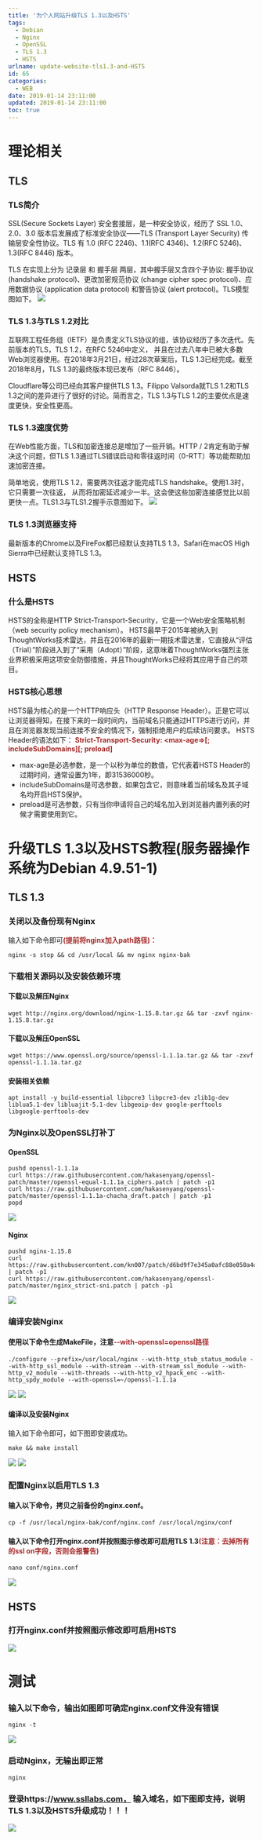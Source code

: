 ```yaml
---
title: '为个人网站升级TLS 1.3以及HSTS'
tags:
  - Debian
  - Nginx
  - OpenSSL
  - TLS 1.3
  - HSTS
urlname: update-website-tls1.3-and-HSTS
id: 65
categories:
  - WEB 
date: 2019-01-14 23:11:00
updated: 2019-01-14 23:11:00
toc: true
---
```


# 理论相关
## TLS
### TLS简介
SSL(Secure Sockets Layer) 安全套接层，是一种安全协议，经历了 SSL 1.0、2.0、3.0 版本后发展成了标准安全协议——TLS (Transport Layer Security) 传输层安全性协议。TLS 有 1.0 (RFC 2246)、1.1(RFC 4346)、1.2(RFC 5246)、1.3(RFC 8446) 版本。
<!--more-->

TLS 在实现上分为 记录层 和 握手层 两层，其中握手层又含四个子协议: 握手协议 (handshake protocol)、更改加密规范协议 (change cipher spec protocol)、应用数据协议 (application data protocol) 和警告协议 (alert protocol)。TLS模型图如下。
![](/images/e3226956001fc65b220becb4f07e6d5896d5576c.jpg)

### TLS 1.3与TLS 1.2对比
互联网工程任务组（IETF）是负责定义TLS协议的组，该协议经历了多次迭代。先前版本的TLS，TLS 1.2，在RFC 5246中定义， 并且在过去八年中已被大多数Web浏览器使用。在2018年3月21日，经过28次草案后，TLS 1.3已经完成。截至2018年8月，TLS 1.3的最终版本现已发布（RFC 8446）。

Cloudflare等公司已经向其客户提供TLS 1.3。Filippo Valsorda就TLS 1.2和TLS 1.3之间的差异进行了很好的讨论。简而言之，TLS 1.3与TLS 1.2的主要优点是速度更快，安全性更高。

### TLS 1.3速度优势
在Web性能方面，TLS和加密连接总是增加了一些开销。HTTP / 2肯定有助于解决这个问题，但TLS 1.3通过TLS错误启动和零往返时间（0-RTT）等功能帮助加速加密连接。

简单地说，使用TLS 1.2，需要两次往返才能完成TLS handshake。使用1.3时，它只需要一次往返， 从而将加密延迟减少一半。这会使这些加密连接感觉比以前更快一点。TLS1.3与TLS1.2握手示意图如下。
![](/images/5292977ab3e0d37b5d6151eaea384f9ed1a9cbfb.jpg)

### TLS 1.3浏览器支持
最新版本的Chrome以及FireFox都已经默认支持TLS 1.3，Safari在macOS High Sierra中已经默认支持TLS 1.3。

## HSTS
### 什么是HSTS
HSTS的全称是HTTP Strict-Transport-Security，它是一个Web安全策略机制（web security policy mechanism）。
HSTS最早于2015年被纳入到ThoughtWorks技术雷达，并且在2016年的最新一期技术雷达里，它直接从“评估（Trial）”阶段进入到了“采用（Adopt）”阶段，这意味着ThoughtWorks强烈主张业界积极采用这项安全防御措施，并且ThoughtWorks已经将其应用于自己的项目。

### HSTS核心思想
HSTS最为核心的是一个HTTP响应头（HTTP Response Header）。正是它可以让浏览器得知，在接下来的一段时间内，当前域名只能通过HTTPS进行访问，并且在浏览器发现当前连接不安全的情况下，强制拒绝用户的后续访问要求。
HSTS Header的语法如下：
<font color=#A52A2A >**Strict-Transport-Security: <max-age=>[; includeSubDomains][; preload]**</font>
* max-age是必选参数，是一个以秒为单位的数值，它代表着HSTS Header的过期时间，通常设置为1年，即31536000秒。
* includeSubDomains是可选参数，如果包含它，则意味着当前域名及其子域名均开启HSTS保护。
* preload是可选参数，只有当你申请将自己的域名加入到浏览器内置列表的时候才需要使用到它。

# 升级TLS 1.3以及HSTS教程(服务器操作系统为Debian 4.9.51-1)
## TLS 1.3
### 关闭以及备份现有Nginx
输入如下命令即可<font color=#A52A2A >**(提前将nginx加入path路径)：**</font>
```
nginx -s stop && cd /usr/local && mv nginx nginx-bak
```
### 下载相关源码以及安装依赖环境
#### 下载以及解压Nginx
```
wget http://nginx.org/download/nginx-1.15.8.tar.gz && tar -zxvf nginx-1.15.8.tar.gz
```
####  下载以及解压OpenSSL
```
wget https://www.openssl.org/source/openssl-1.1.1a.tar.gz && tar -zxvf openssl-1.1.1a.tar.gz
```
#### 安装相关依赖
```
apt install -y build-essential libpcre3 libpcre3-dev zlib1g-dev liblua5.1-dev libluajit-5.1-dev libgeoip-dev google-perftools libgoogle-perftools-dev
```
### 为Nginx以及OpenSSL打补丁
#### OpenSSL
```
pushd openssl-1.1.1a
curl https://raw.githubusercontent.com/hakasenyang/openssl-patch/master/openssl-equal-1.1.1a_ciphers.patch | patch -p1
curl https://raw.githubusercontent.com/hakasenyang/openssl-patch/master/openssl-1.1.1a-chacha_draft.patch | patch -p1
popd
```
![](/images/7861cbd6d2e658e3fb1628798923a98d84efb734.jpg)
#### Nginx
```
pushd nginx-1.15.8
curl https://raw.githubusercontent.com/kn007/patch/d6bd9f7e345a0afc88e050a4dd991a57b7fb39be/nginx.patch | patch -p1
curl https://raw.githubusercontent.com/hakasenyang/openssl-patch/master/nginx_strict-sni.patch | patch -p1
```
![](/images/4127f890f459ac54b5800d261ff63189bad02935.jpg)

### 编译安装Nginx
#### 使用以下命令生成MakeFile，注意<font color=#A52A2A >**--with-openssl=openssl路径**</font>
```
./configure --prefix=/usr/local/nginx --with-http_stub_status_module --with-http_ssl_module --with-stream --with-stream_ssl_module --with-http_v2_module --with-threads --with-http_v2_hpack_enc --with-http_spdy_module --with-openssl=~/openssl-1.1.1a
```
![](/images/c5818c8b270c7024d304550a890b82ddc8ba6b47.jpg)
![](/images/6612e5162967ca8cff51c9dd073908fef0679ee4.jpg)

#### 编译以及安装Nginx
输入如下命令即可，如下图即安装成功。
```
make && make install
```
![](/images/6e84eea0f6826046fac6a01c3b5124f62767a48e.jpg)
![](/images/56d6c1e98542e50be4d53ffd22fdc534d3fcbd42.jpg)

### 配置Nginx以启用TLS 1.3
#### 输入以下命令，拷贝之前备份的nginx.conf。
```
cp -f /usr/local/nginx-bak/conf/nginx.conf /usr/local/nginx/conf
```
#### 输入以下命令打开nginx.conf并按照图示修改即可启用TLS 1.3<font color=#A52A2A >**(注意：去掉所有的ssl on字段，否则会报警告)**</font>
```
nano conf/nginx.conf
```
![](/images/0cfd3fc3550ab131aba2b99804e661543bb6f0dd.jpg)

## HSTS
### 打开nginx.conf并按照图示修改即可启用HSTS
![](/images/026bfbbbf9a0845751844171c64f0e7c4de7e25d.jpg)

# 测试
### 输入以下命令，输出如图即可确定nginx.conf文件没有错误
```
nginx -t
```
![](/images/43e2e95073a651a5fd9c08f3a25758bed67f94c8.jpg)

### 启动Nginx，无输出即正常
```
nginx
```

### 登录https://www.ssllabs.com， 输入域名，如下图即支持，说明TLS 1.3以及HSTS升级成功！！！
![](/images/29aeab3e42aab95a3207b974fe0d44af8e693d1b.jpg)